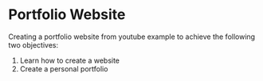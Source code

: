 # Portfolio Website
Creating a portfolio website from youtube example to achieve the following two objectives:

1. Learn how to create a website
2. Create a personal portfolio 